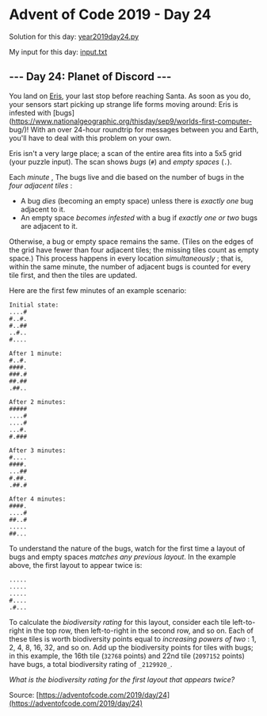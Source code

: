 # Advent of Code 2019 - Day 24

Solution for this day: [year2019day24.py](year2019/day24/year2019day24.py)

My input for this day: [input.txt](year2019/day24/input.txt)

## \--- Day 24: Planet of Discord ---

You land on [Eris](https://en.wikipedia.org/wiki/Eris_\(dwarf_planet\)), your
last stop before reaching Santa. As soon as you do, your sensors start picking
up strange life forms moving around: Eris is infested with
[bugs](https://www.nationalgeographic.org/thisday/sep9/worlds-first-computer-
bug/)! With an over 24-hour roundtrip for messages between you and Earth,
you'll have to deal with this problem on your own.

Eris isn't a very large place; a scan of the entire area fits into a 5x5 grid
(your puzzle input). The scan shows _bugs_ (`#`) and _empty spaces_ (`.`).

Each _minute_ , The bugs live and die based on the number of bugs in the _four
adjacent tiles_ :

  * A bug _dies_ (becoming an empty space) unless there is _exactly one_ bug adjacent to it.
  * An empty space _becomes infested_ with a bug if _exactly one or two_ bugs are adjacent to it.

Otherwise, a bug or empty space remains the same. (Tiles on the edges of the
grid have fewer than four adjacent tiles; the missing tiles count as empty
space.) This process happens in every location _simultaneously_ ; that is,
within the same minute, the number of adjacent bugs is counted for every tile
first, and then the tiles are updated.

Here are the first few minutes of an example scenario:

    
    
    Initial state:
    ....#
    #..#.
    #..##
    ..#..
    #....
    
    After 1 minute:
    #..#.
    ####.
    ###.#
    ##.##
    .##..
    
    After 2 minutes:
    #####
    ....#
    ....#
    ...#.
    #.###
    
    After 3 minutes:
    #....
    ####.
    ...##
    #.##.
    .##.#
    
    After 4 minutes:
    ####.
    ....#
    ##..#
    .....
    ##...
    

To understand the nature of the bugs, watch for the first time a layout of
bugs and empty spaces _matches any previous layout_. In the example above, the
first layout to appear twice is:

    
    
    .....
    .....
    .....
    #....
    .#...
    

To calculate the _biodiversity rating_ for this layout, consider each tile
left-to-right in the top row, then left-to-right in the second row, and so on.
Each of these tiles is worth biodiversity points equal to _increasing powers
of two_ : 1, 2, 4, 8, 16, 32, and so on. Add up the biodiversity points for
tiles with bugs; in this example, the 16th tile (`32768` points) and 22nd tile
(`2097152` points) have bugs, a total biodiversity rating of `_2129920_`.

_What is the biodiversity rating for the first layout that appears twice?_



Source: [https://adventofcode.com/2019/day/24](https://adventofcode.com/2019/day/24)
